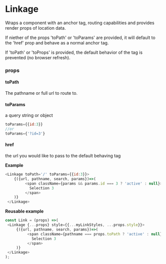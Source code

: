 # Linkage
Wraps a component with an anchor tag, routing capabilities and provides render props of location data.
  
If niether of the props 'toPath' or 'toParams' are provided, it will default to the 'href' prop and behave as a normal anchor tag. 
  
If 'toPath' or 'toProps' is provided, the default behavior of the <a> tag is prevented (no browser refresh).

### props
#### toPath
The pathname or full url to route to.
#### toParams
a query string or object  
```js
toParams={{id:3}}
//or
toParams={'?id=3'}
```
#### href
the url you would like to pass to the default behaving <a> tag
  
**Example**
```js
<Linkage toPath='/' toParams={{id:3}}>
    {({url, pathname, search, params})=>(
         <span className={params && params.id === 3 ? 'active' : null}>
           Selection 3
         </span>
    )}
 </Linkage>
 ```
 
 **Reusable example**
 ```js
const Link = (props) =>(
  <Linkage {...props} style={{...myLinkStyles, ...props.style}}>
      {({url, pathname, search, params})=>(
           <span className={pathname === props.toPath ? 'active' : null}>
             Selection 3
           </span>
      )}
  </Linkage>
 );
 ```
